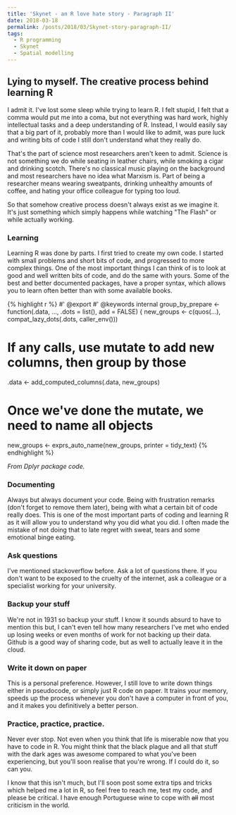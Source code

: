 ```yaml
---
title: 'Skynet - an R love hate story - Paragraph II'
date: 2018-03-18
permalink: /posts/2018/03/Skynet-story-paragraph-II/
tags:
  - R programming
  - Skynet
  - Spatial modelling
---
```



## Lying to myself. The creative process behind learning R

I admit it. I've lost some sleep while trying to learn R. I felt stupid, I felt that a comma would put me into a coma, but not everything was hard work, highly intellectual tasks and a deep understanding of R. Instead, I would easily say that a big part of it, probably more than I would like to admit, was pure luck and writing bits of code I still don't understand what they really do.

That's the part of science most researchers aren't keen to admit. Science is not something we do while seating in leather chairs, while smoking a cigar and drinking scotch. There's no classical music playing on the background and most researchers have no idea what Marxism is. Part of being a researcher means wearing sweatpants, drinking unhealthy amounts of coffee, and hating your office colleague for typing too loud.

So that somehow creative process doesn't always exist as we imagine it. It's just something which simply happens while watching "The Flash" or while actually working.

### Learning

Learning R was done by parts. I first tried to create my own code. I started with small problems and short bits of code, and progressed to more complex things.
One of the most important things I can think of is to look at good and well written bits of code, and do the same with yours. Some of the best and better documented packages, have a proper syntax, which allows you to learn often better than with some available books.


{% highlight r %}
#' @export
#' @keywords internal
group_by_prepare <- function(.data, ..., .dots = list(), add = FALSE) {
  new_groups <- c(quos(...), compat_lazy_dots(.dots, caller_env()))

  # If any calls, use mutate to add new columns, then group by those
  .data <- add_computed_columns(.data, new_groups)

  # Once we've done the mutate, we need to name all objects
  new_groups <- exprs_auto_name(new_groups, printer = tidy_text)
{% endhighlight %}

_From Dplyr package code._

### Documenting
Always but always document your code. Being with frustration remarks (don't forget to remove them later), being with what a certain bit of code really does.
This is one of the most important parts of coding and learning R as it will allow you to understand why you did what you did. I often made the mistake of not doing that to late regret with sweat, tears and some emotional binge eating.


### Ask questions
I've mentioned stackoverflow before. Ask a lot of questions there. If you don't want to be exposed to the cruelty of the internet, ask a colleague or a specialist working for your university.


### Backup your stuff
We're not in 1931 so backup your stuff. I know it sounds absurd to have to mention this but, I can't even tell how many researchers I've met who ended up losing weeks or even months of work for not backing up their data.
Github is a good way of sharing code, but as well to actually leave it in the cloud.

### Write it down on paper
This is a personal preference. However, I still love to write down things either in pseudocode, or simply just R code on paper. It trains your memory, speeds up the process whenever you don't have a computer in front of you, and it makes you definitively a better person.

### Practice, practice, practice.
Never ever stop. Not even when you think that life is miserable now that you have to code in R. You might think that the black plague and all that stuff with the dark ages was awesome compared to what you've been experiencing, but you'll soon realise that you're wrong.
If I could do it, so can you.

I know that this isn't much, but I'll soon post some extra tips and tricks which helped me a lot in R, so feel free to reach me, test my code, and please be critical. I have enough Portuguese wine to cope with ~~all~~ most criticism in the world.
